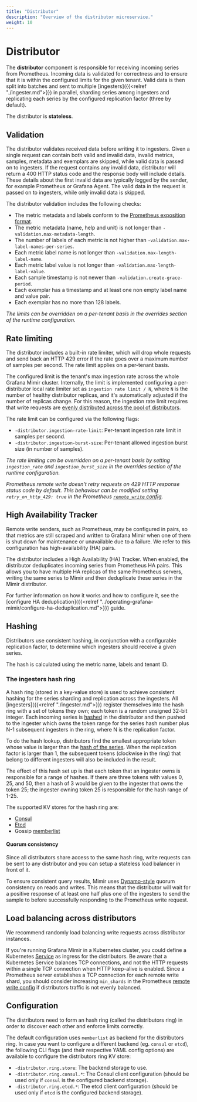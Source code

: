 ```yaml
---
title: "Distributor"
description: "Overview of the distributor microservice."
weight: 10
---
```


# Distributor

The **distributor** component is responsible for receiving incoming series from Prometheus.
Incoming data is validated for correctness and to ensure that it is within the configured limits for the given tenant.
Valid data is then split into batches and sent to multiple [ingesters]({{<relref "./ingester.md">}}) in parallel, sharding series among ingesters and replicating each series by the configured replication factor (three by default).

The distributor is **stateless**.

## Validation

The distributor validates received data before writing it to ingesters.
Given a single request can contain both valid and invalid data, invalid metrics, samples, metadata and exemplars are skipped, while valid data is passed on to ingesters.
If the request contains any invalid data, distributor will return a 400 HTTP status code and the response body will include details.
These details about the first invalid data are typically logged by the sender, for example Prometheus or Grafana Agent.
The valid data in the request is passed on to ingesters, while only invalid data is skipped.

The distributor validation includes the following checks:

- The metric metadata and labels conform to the [Prometheus exposition format](https://prometheus.io/docs/concepts/data_model/).
- The metric metadata (name, help and unit) is not longer than `-validation.max-metadata-length`.
- The number of labels of each metric is not higher than `-validation.max-label-names-per-series`.
- Each metric label name is not longer than `-validation.max-length-label-name`.
- Each metric label value is not longer than `-validation.max-length-label-value`.
- Each sample timestamp is not newer than `-validation.create-grace-period`.
- Each exemplar has a timestamp and at least one non empty label name and value pair.
- Each exemplar has no more than 128 labels.

_The limits can be overridden on a per-tenant basis in the overrides section of the runtime configuration._

## Rate limiting

The distributor includes a built-in rate limiter, which will drop whole requests and send back an HTTP 429 error if the rate goes over a maximum number of samples per second.
The rate limit applies on a per-tenant basis.

The configured limit is the tenant's max ingestion rate across the whole Grafana Mimir cluster.
Internally, the limit is implemented configuring a per-distributor local rate limiter set as `ingestion rate limit / N`, where `N` is the number of healthy distributor replicas, and it's automatically adjusted if the number of replicas change.
For this reason, the ingestion rate limit requires that write requests are [evenly distributed across the pool of distributors](#load-balancing-across-distributors).

The rate limit can be configured via the following flags:

- `-distributor.ingestion-rate-limit`: Per-tenant ingestion rate limit in samples per second.
- `-distributor.ingestion-burst-size`: Per-tenant allowed ingestion burst size (in number of samples).

_The rate limiting can be overridden on a per-tenant basis by setting `ingestion_rate` and `ingestion_burst_size` in the overrides section of the runtime configuration._

_Prometheus remote write doesn't retry requests on 429 HTTP response status code by default. This behaviour can be modified setting `retry_on_http_429: true` in the Prometheus [`remote_write` config](https://prometheus.io/docs/prometheus/latest/configuration/configuration/#remote_write)._

## High Availability Tracker

Remote write senders, such as Prometheus, may be configured in pairs, so that metrics are still scraped and written to Grafana Mimir when one of them is shut down for maintenance or unavailable due to a failure.
We refer to this configuration has high-availability (HA) pairs.

The distributor includes a High Availability (HA) Tracker.
When enabled, the distributor deduplicates incoming series from Prometheus HA pairs.
This allows you to have multiple HA replicas of the same Prometheus servers, writing the same series to Mimir and then deduplicate these series in the Mimir distributor.

For further information on how it works and how to configure it, see the [configure HA deduplication]({{<relref "../operating-grafana-mimir/configure-ha-deduplication.md">}}) guide.

## Hashing

Distributors use consistent hashing, in conjunction with a configurable replication factor, to determine which ingesters should receive a given series.

The hash is calculated using the metric name, labels and tenant ID.

### The ingesters hash ring

A hash ring (stored in a key-value store) is used to achieve consistent hashing for the series sharding and replication across the ingesters. All [ingesters]({{<relref "./ingester.md">}}) register themselves into the hash ring with a set of tokens they own; each token is a random unsigned 32-bit integer. Each incoming series is [hashed](#hashing) in the distributor and then pushed to the ingester which owns the token range for the series hash number plus N-1 subsequent ingesters in the ring, where N is the replication factor.

To do the hash lookup, distributors find the smallest appropriate token whose value is larger than the [hash of the series](#hashing). When the replication factor is larger than 1, the subsequent tokens (clockwise in the ring) that belong to different ingesters will also be included in the result.

The effect of this hash set up is that each token that an ingester owns is responsible for a range of hashes. If there are three tokens with values 0, 25, and 50, then a hash of 3 would be given to the ingester that owns the token 25; the ingester owning token 25 is responsible for the hash range of 1-25.

The supported KV stores for the hash ring are:

- [Consul](https://www.consul.io)
- [Etcd](https://etcd.io)
- Gossip [memberlist](https://github.com/hashicorp/memberlist)

#### Quorum consistency

Since all distributors share access to the same hash ring, write requests can be sent to any distributor and you can setup a stateless load balancer in front of it.

To ensure consistent query results, Mimir uses [Dynamo-style](https://www.allthingsdistributed.com/files/amazon-dynamo-sosp2007.pdf) quorum consistency on reads and writes. This means that the distributor will wait for a positive response of at least one half plus one of the ingesters to send the sample to before successfully responding to the Prometheus write request.

## Load balancing across distributors

We recommend randomly load balancing write requests across distributor instances.

If you're running Grafana Mimir in a Kubernetes cluster, you could define a Kubernetes [Service](https://kubernetes.io/docs/concepts/services-networking/service/) as ingress for the distributors.
Be aware that a Kubernetes Service balances TCP connections, and not the HTTP requests within a single TCP connection when HTTP keep-alive is enabled.
Since a Prometheus server establishes a TCP connection for each remote write shard, you should consider increasing `min_shards` in the Prometheus [remote write config](https://prometheus.io/docs/prometheus/latest/configuration/configuration/#remote_write) if distributors traffic is not evenly balanced.

## Configuration

The distributors need to form an hash ring (called the distributors ring) in order to discover each other and enforce limits correctly.

The default configuration uses `memberlist` as backend for the distributors ring.
In case you want to configure a different backend (eg. `consul` or `etcd`), the following CLI flags (and their respective YAML config options) are available to configure the distributors ring KV store:

- `-distributor.ring.store`: The backend storage to use.
- `-distributor.ring.consul.*`: The Consul client configuration (should be used only if `consul` is the configured backend storage).
- `-distributor.ring.etcd.*`: The etcd client configuration (should be used only if `etcd` is the configured backend storage).
